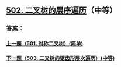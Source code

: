 ## [502. 二叉树的层序遍历](https://leetcode-cn.com/problems/merge-two-sorted-lists/)（中等）





### 答案：



#### [上一题（501. 对称二叉树）(简单)](https://github.com/sdwwld/leetCode/blob/master/src/main/java/com/wld/java/leetcode/leetCode0501.md)

#### [下一题（503. 二叉树的锯齿形层次遍历）(中等)](https://github.com/sdwwld/leetCode/blob/master/src/main/java/com/wld/java/leetcode/leetCode0503.md)